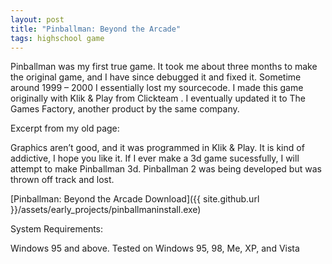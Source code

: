 ```yaml
---
layout: post
title: "Pinballman: Beyond the Arcade"
tags: highschool game
---
```

Pinballman was my first true game.  It took me about three months to make the original game, and I have since debugged it and fixed it.  Sometime around 1999 – 2000 I essentially lost my sourcecode.  I made this game originally with Klik & Play from Clickteam .  I eventually updated it to The Games Factory, another product by the same company.

Excerpt from my old page:

Graphics aren’t good, and it was programmed in Klik & Play. It is kind of addictive, I hope you like it. If I ever make a 3d game sucessfully, I will attempt to make Pinballman 3d. Pinballman 2 was being developed but was thrown off track and lost.

[Pinballman: Beyond the Arcade Download]({{ site.github.url }}/assets/early_projects/pinballmaninstall.exe)

System Requirements:

Windows 95 and above. Tested on Windows 95, 98, Me, XP, and Vista